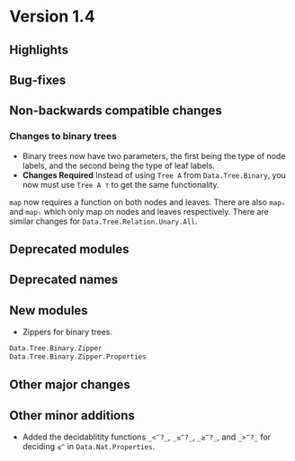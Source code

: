 Version 1.4
===========

Highlights
----------

Bug-fixes
---------

Non-backwards compatible changes
--------------------------------

### Changes to binary trees

* Binary trees now have two parameters, the first being the type of node
  labels, and the second being the type of leaf labels.
* **Changes Required**
Instead of using `Tree A` from `Data.Tree.Binary`, you now must use
`Tree A ⊤` to get the same functionality.

`map` now requires a function on both nodes and leaves. There are also
`mapₙ` and `mapₗ` which only map on nodes and leaves respectively. There
are similar changes for `Data.Tree.Relation.Unary.All`.

Deprecated modules
------------------

Deprecated names
----------------

New modules
-----------

* Zippers for binary trees.

```agda
Data.Tree.Binary.Zipper
Data.Tree.Binary.Zipper.Properties
```

Other major changes
-------------------

Other minor additions
---------------------

* Added the decidablitity functions `_<‴?_`, `_≤‴?_`, `_≥‴?_`, and `_>‴?_`
for deciding `≤‴` in `Data.Nat.Properties`.
